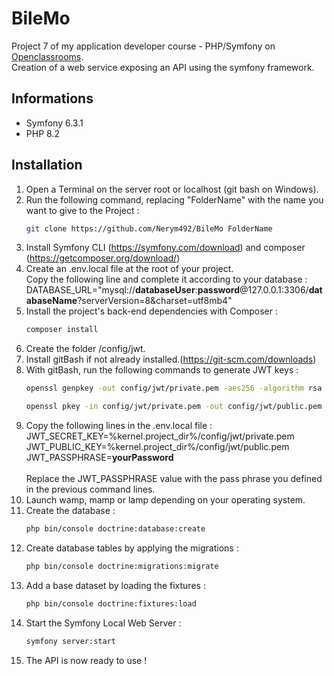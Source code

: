 # BileMo

Project 7 of my application developer course - PHP/Symfony on [Openclassrooms](https://openclassrooms.com/).\
Creation of a web service exposing an API using the symfony framework.

## Informations

*   Symfony 6.3.1
*   PHP 8.2

## Installation

1. Open a Terminal on the server root or localhost (git bash on Windows).
2. Run the following command, replacing "FolderName" with the name you want to give to the Project :
    ```sh
    git clone https://github.com/Nerym492/BileMo FolderName
    ```
3. Install Symfony CLI (https://symfony.com/download) and composer (https://getcomposer.org/download/)
4. Create an .env.local file at the root of your project.  
   Copy the following line and complete it according to your database :\
   DATABASE\_URL="mysql://**databaseUser**:**password**@127.0.0.1:3306/**databaseName**?serverVersion=8&charset=utf8mb4"
5. Install the project's back-end dependencies with Composer :
    ```sh
    composer install
    ```
6. Create the folder /config/jwt.
7. Install gitBash if not already installed.(https://git-scm.com/downloads)
8. With gitBash, run the following commands to generate JWT keys :
   ```sh
   openssl genpkey -out config/jwt/private.pem -aes256 -algorithm rsa -pkeyopt rsa_keygen_bits:4096
   ```
   ```sh
   openssl pkey -in config/jwt/private.pem -out config/jwt/public.pem -pubout
   ```
9. Copy the following lines in the .env.local file :  
   JWT_SECRET_KEY=%kernel.project_dir%/config/jwt/private.pem  
   JWT_PUBLIC_KEY=%kernel.project_dir%/config/jwt/public.pem  
   JWT_PASSPHRASE=**yourPassword**
   <br>  
   Replace the JWT_PASSPHRASE value with the pass phrase you defined in the previous command lines.
10. Launch wamp, mamp or lamp depending on your operating system.
11. Create the database :
     ```sh
     php bin/console doctrine:database:create
     ```
12. Create database tables by applying the migrations :
    ```sh
    php bin/console doctrine:migrations:migrate
    ```
13. Add a base dataset by loading the fixtures :
    ```sh
    php bin/console doctrine:fixtures:load
    ```
14. Start the Symfony Local Web Server :
    ```sh
    symfony server:start
    ```
15. The API is now ready to use !
